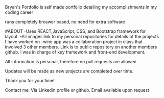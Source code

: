 Bryan's Portfolio is self made portfolio detailing my accomplishments in my coding career

runs completely broswer based, no need for extra software

#ABOUT
-Uses REACT,JavaScript, CSS, and Bootstrap framework for layout.
-All images link to my personal repositories for details of the projects I have worked on
-wine app was a collaboration project in class that involved 3 other members. Link is to public repository on another members github. I was in charge of key framework and front-end development.

All information is personal, therefore no pull requests are allowed

Updates will be made as new projects are completed over time.

Thank you for your time!

Contact me: Via Linkedin profile or github. Email available upon request
